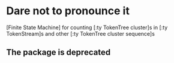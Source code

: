 # Dare not to pronounce it

[Finite State Machine] for counting [:ty TokenTree cluster]s in [:ty TokenStream]s
and other [:ty TokenTree cluster sequence]s

## The package is deprecated

